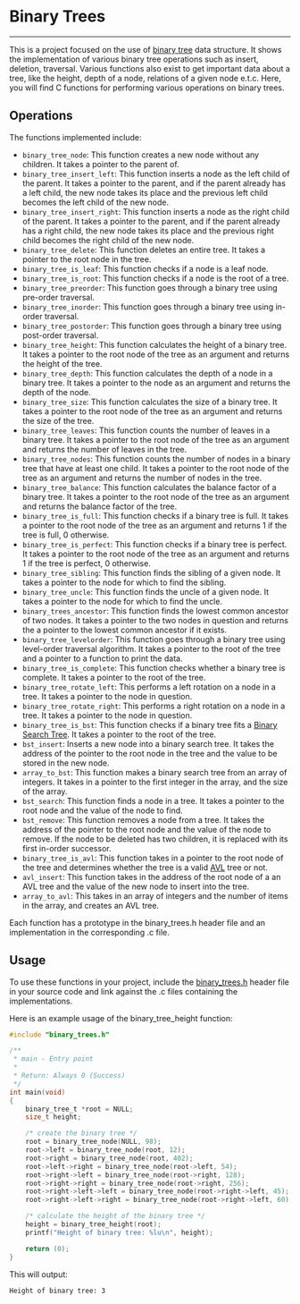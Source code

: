 # Binary Trees

---

This is a project focused on the use of [binary tree](https://en.wikipedia.org/wiki/Binary_tree)
data structure. It shows the implementation of various binary tree operations
such as insert, deletion, traversal. Various functions also exist to get important
data about a tree, like the height, depth of a node, relations of a given node e.t.c.
Here, you will find C functions for performing various operations on binary trees.

## Operations

The functions implemented include:

- `binary_tree_node`: This function creates a new node without any children. It takes
  a pointer to the parent of.
- `binary_tree_insert_left`: This function inserts a node as the left child of the parent.
  It takes a pointer to the parent, and if the parent already has a left child, the
  new node takes its place and the previous left child becomes the left child of the new node.
- `binary_tree_insert_right`: This function inserts a node as the right child of the parent.
  It takes a pointer to the parent, and if the parent already has a right child, the
  new node takes its place and the previous right child becomes the right child of the new node.
- `binary_tree_delete`: This function deletes an entire tree. It takes a pointer to the
  root node in the tree.
- `binary_tree_is_leaf`: This function checks if a node is a leaf node.
- `binary_tree_is_root`: This function checks if a node is the root of a tree.
- `binary_tree_preorder`: This function goes through a binary tree using pre-order traversal.
- `binary_tree_inorder`: This function goes through a binary tree using in-order traversal.
- `binary_tree_postorder`: This function goes through a binary tree using post-order traversal.
- `binary_tree_height`: This function calculates the height of a binary tree.
  It takes a pointer to the root node of the tree as an argument and returns the height of the tree.
- `binary_tree_depth`: This function calculates the depth of a node in a binary tree.
  It takes a pointer to the node as an argument and returns the depth of the node.
- `binary_tree_size`: This function calculates the size of a binary tree.
  It takes a pointer to the root node of the tree as an argument and returns the size of the tree.
- `binary_tree_leaves`: This function counts the number of leaves in a binary tree.
  It takes a pointer to the root node of the tree as an argument and returns the number of leaves in the tree.
- `binary_tree_nodes`: This function counts the number of nodes in a binary tree
  that have at least one child. It takes a pointer to the root node of the tree as an argument
  and returns the number of nodes in the tree.
- `binary_tree_balance`: This function calculates the balance factor of a binary tree.
  It takes a pointer to the root node of the tree as an argument and returns the balance factor of the tree.
- `binary_tree_is_full`: This function checks if a binary tree is full. It takes a pointer
  to the root node of the tree as an argument and returns 1 if the tree is full, 0 otherwise.
- `binary_tree_is_perfect`: This function checks if a binary tree is perfect.
  It takes a pointer to the root node of the tree as an argument and returns 1 if the tree is perfect, 0 otherwise.
- `binary_tree_sibling`: This function finds the sibling of a given node. It takes a pointer to the node
  for which to find the sibling.
- `binary_tree_uncle`: This function finds the uncle of a given node. It takes a pointer to the node
  for which to find the uncle.
- `binary_trees_ancestor`: This function finds the lowest common ancestor of two nodes. It takes a pointer
  to the two nodes in question and returns the a pointer to the lowest common ancestor if it exists.
- `binary_tree_levelorder`: This function goes through a binary tree using level-order traversal algorithm.
  It takes a pointer to the root of the tree and a pointer to a function to print the data.
- `binary_tree_is_complete`: This function checks whether a binary tree is complete. It takes a pointer to the root
  of the tree.
- `binary_tree_rotate_left`: This performs a left rotation on a node in a tree.
  It takes a pointer to the node in question.
- `binary_tree_rotate_right`: This performs a right rotation on a node in a tree.
  It takes a pointer to the node in question.
- `binary_tree_is_bst`: This function checks if a binary tree fits a
  [Binary Search Tree](https://en.wikipedia.org/wiki/Binary_search_tree).
  It takes a pointer to the root of the tree.
- `bst_insert`: Inserts a new node into a binary search tree. It takes the address of the
  pointer to the root node in the tree and the value to be stored in the new node.
- `array_to_bst`: This function makes a binary search tree from an array of integers.
  It takes in a pointer to the first integer in the array, and the size of the array.
- `bst_search`: This function finds a node in a tree.
  It takes a pointer to the root node and the value of the node to find.
- `bst_remove`: This function removes a node from a tree. It takes the address of the pointer
  to the root node and the value of the node to remove.
  If the node to be deleted has two children, it is replaced with its first in-order successor.
- `binary_tree_is_avl`: This function takes in a pointer to the root node of the tree and
  determines whether the tree is a valid [AVL](https://en.wikipedia.org/wiki/AVL_tree) tree or not.
- `avl_insert`: This function takes in the address of the root node of a an AVL tree and the value
  of the new node to insert into the tree.
- `array_to_avl`: This takes in an array of integers and the number of items in the array, and creates
  an AVL tree.

Each function has a prototype in the binary_trees.h header file and an implementation in the corresponding .c file.

## Usage

To use these functions in your project, include the [binary_trees.h](https://github.com/chee-zaram/binary_trees/blob/main/binary_trees.h)
header file in your source code and link against the .c files containing the implementations.

Here is an example usage of the binary_tree_height function:

```c
#include "binary_trees.h"

/**
 * main - Entry point
 *
 * Return: Always 0 (Success)
 */
int main(void)
{
    binary_tree_t *root = NULL;
    size_t height;

    /* create the binary tree */
    root = binary_tree_node(NULL, 98);
    root->left = binary_tree_node(root, 12);
    root->right = binary_tree_node(root, 402);
    root->left->right = binary_tree_node(root->left, 54);
    root->right->left = binary_tree_node(root->right, 128);
    root->right->right = binary_tree_node(root->right, 256);
    root->right->left->left = binary_tree_node(root->right->left, 45);
    root->right->left->right = binary_tree_node(root->right->left, 60);

    /* calculate the height of the binary tree */
    height = binary_tree_height(root);
    printf("Height of binary tree: %lu\n", height);

    return (0);
}
```

This will output:

```sh
Height of binary tree: 3
```
